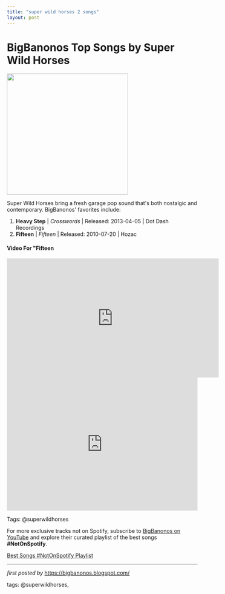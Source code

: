 ```yaml
---
title: "super wild horses 2 songs"
layout: post
---
```

<h1>BigBanonos Top Songs by Super Wild Horses</h1>
<div class="separator"><a href="https://hozacrecords.com/wp-content/uploads/2010/08/super-wild-horses-color.jpg" ><img alt="" border="0" width="320" data-original-height="400" data-original-width="600" src="https://hozacrecords.com/wp-content/uploads/2010/08/super-wild-horses-color.jpg"/></a></div> <p>Super Wild Horses bring a fresh garage pop sound that's both nostalgic and contemporary. BigBanonos' favorites include:</p> <ol> <li><strong>Heavy Step</strong> | <em>Crosswords</em> | Released: 2013-04-05 | Dot Dash Recordings</li> <li><strong>Fifteen</strong> | <em>Fifteen</em> | Released: 2010-07-20 | Hozac</li>
</ol>
<h4>Video For "Fifteen</h4>
<iframe allowfullscreen="" frameborder="0" height="315" src="https://www.youtube.com/embed/Ke9MV-TLBgQ?list=PLtuNtuTatqI3--RPs98C0DQRZBUoKQy7L" width="560"></iframe><br />
<div> <iframe allow="autoplay; clipboard-write; encrypted-media; fullscreen; picture-in-picture" frameborder="0" height="352" loading="lazy" src="https://open.spotify.com/embed/playlist/5aFAZ5ppB3dQuI6ulcDqvk?utm_source=generator" width="100%"></iframe>
</div>
<p>Tags: @superwildhorses</p>


<!--Subscribe and Playlist Links-->
<div>
    <p>For more exclusive tracks not on Spotify, subscribe to <a href="https://www.youtube.com/@BigBanonos" target="_blank">BigBanonos on YouTube</a> and explore their curated playlist of the best songs <strong>#NotOnSpotify</strong>.</p>
    <p><a href="https://www.youtube.com/playlist?list=PLtuNtuTatqI0kFahUCbtbfenC_ET5O_tr" target="_blank">Best Songs #NotOnSpotify Playlist<br /></a></p></div>

<hr />

<p><em>first posted by</em> <a href="https://bigbanonos.blogspot.com/" rel="noopener" target="_new">https://bigbanonos.blogspot.com/</a></p>

<p>tags: @superwildhorses,</p>
